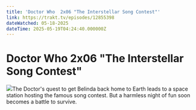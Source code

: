 ```yaml
---
title: 'Doctor Who  2x06 "The Interstellar Song Contest"' 
link: https://trakt.tv/episodes/12855398
dateWatched: 05-18-2025
dateTime: 2025-05-19T04:24:40.000000Z
---
```

# Doctor Who  2x06 "The Interstellar Song Contest"

![](https://walter-r2.trakt.tv/images/episodes/012/855/398/screenshots/thumb/9e90a30481.jpg)The Doctor's quest to get Belinda back home to Earth leads to a space station hosting the famous song contest. But a harmless night of fun soon becomes a battle to survive.